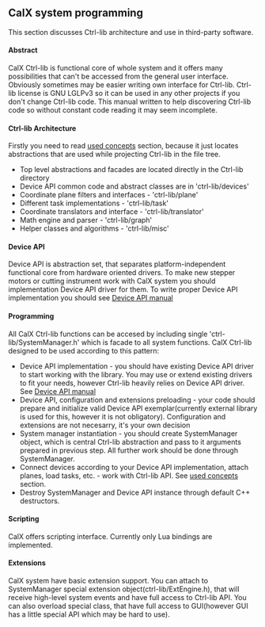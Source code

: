 ## CalX system programming
This section discusses Ctrl-lib architecture and use in third-party software.
#### Abstract
CalX Ctrl-lib is functional core of whole system and it offers many possibilities that can't be accessed from the general user interface. Obviously sometimes may be easier writing own interface for Ctrl-lib. Ctrl-lib license is GNU LGLPv3 so it can be used in any other projects if you don't change Ctrl-lib code. This manual written to help discovering Ctrl-lib code so without constant code reading it may seem incomplete.
#### Ctrl-lib Architecture
Firstly you need to read [used concepts](concepts.md) section, because it just locates abstractions that are used while projecting Ctrl-lib in the file tree.
* Top level abstractions and facades are located directly in the Ctrl-lib directory
* Device API common code and abstract classes are in 'ctrl-lib/devices'
* Coordinate plane filters and interfaces - 'ctrl-lib/plane'
* Different task implementations - 'ctrl-lib/task'
* Coordinate translators and interface - 'ctrl-lib/translator'
* Math engine and parser - 'ctrl-lib/graph'
* Helper classes and algorithms - 'ctrl-lib/misc'

#### Device API
Device API is abstraction set, that separates platform-independent functional core from hardware oriented drivers. To make new stepper motors or cutting instrument work with CalX system you should implementation Device API driver for them. To write proper Device API implementation you should see [Device API manual](devapi.md)

#### Programming
All CalX Ctrl-lib functions can be accesed by including single 'ctrl-lib/SystemManager.h' which is facade to all system functions.
CalX Ctrl-lib designed to be used according to this pattern:
* Device API implementation - you should have existing Device API driver to start working with the library. You may use or extend existing drivers to fit your needs, however Ctrl-lib heavily relies on Device API driver. See [Device API manual](devapi.md)
* Device API, configuration and extensions preloading - your code should prepare and initialize valid Device API exemplar(currently external library is used for this, however it is not obligatory). Configuration and extensions are not necesarry, it's your own decision
* System manager instantiation - you should create SystemManager object, which is central Ctrl-lib abstraction and pass to it arguments prepared in previous step. All further work should be done through SystemManager.
* Connect devices according to your Device API implementation, attach planes, load tasks, etc. - work with Ctrl-lib API. See [used concepts](concepts.md) section.
* Destroy SystemManager and Device API instance through default C++ destructors.

#### Scripting
CalX offers scripting interface. Currently only Lua bindings are implemented.

#### Extensions
CalX system have basic extension support. You can attach to SystemManager special extension object(ctrl-lib/ExtEngine.h), that will receive high-level system events and have full access to Ctrl-lib API. You can also overload special class, that have full access to GUI(however GUI has a little special API which may be hard to use).
